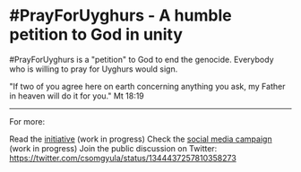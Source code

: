 # #PrayForUyghurs - A humble petition to God in unity

#PrayForUyghurs is a "petition" to God to end the genocide. Everybody who is willing to pray for Uyghurs would sign. 

"If two of you agree here on earth concerning anything you ask, my Father in heaven will do it for you." Mt 18:19

---

For more:

Read the [initiative](PrayForUyghurs-Initiative.pdf) (work in progress)
Check the [social media campaign](SocialMediaCampaign) (work in progress)
Join the public discussion on Twitter: https://twitter.com/csomgyula/status/1344437257810358273
